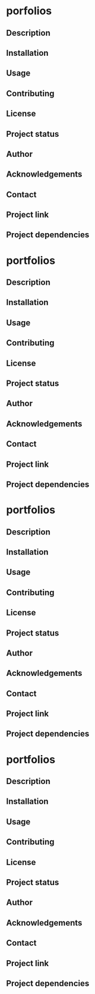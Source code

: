 # porfolios

## Description

## Installation

## Usage

## Contributing

## License

## Project status

## Author

## Acknowledgements

## Contact

## Project link

## Project dependencies

# portfolios

## Description

## Installation

## Usage

## Contributing

## License

## Project status

## Author

## Acknowledgements

## Contact

## Project link

## Project dependencies

# portfolios

## Description

## Installation

## Usage

## Contributing

## License

## Project status

## Author

## Acknowledgements

## Contact

## Project link

## Project dependencies

# portfolios

## Description

## Installation

## Usage

## Contributing

## License

## Project status

## Author

## Acknowledgements

## Contact

## Project link

## Project dependencies

